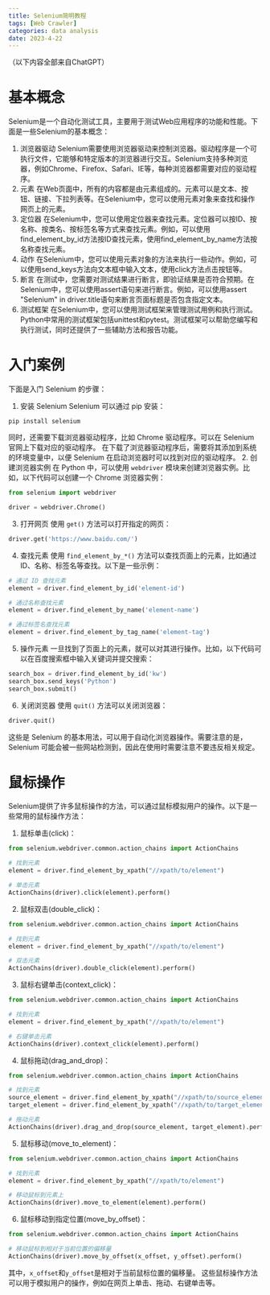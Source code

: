 ```yaml
---
title: Selenium简明教程
tags: [Web Crawler]
categories: data analysis
date: 2023-4-22
---
```


（以下内容全部来自ChatGPT）
# 基本概念
Selenium是一个自动化测试工具，主要用于测试Web应用程序的功能和性能。下面是一些Selenium的基本概念：
1.  浏览器驱动
Selenium需要使用浏览器驱动来控制浏览器。驱动程序是一个可执行文件，它能够和特定版本的浏览器进行交互。Selenium支持多种浏览器，例如Chrome、Firefox、Safari、IE等，每种浏览器都需要对应的驱动程序。
2.  元素
在Web页面中，所有的内容都是由元素组成的。元素可以是文本、按钮、链接、下拉列表等。在Selenium中，您可以使用元素对象来查找和操作网页上的元素。
3.  定位器
在Selenium中，您可以使用定位器来查找元素。定位器可以按ID、按名称、按类名、按标签名等方式来查找元素。例如，可以使用find_element_by_id方法按ID查找元素，使用find_element_by_name方法按名称查找元素。
4.  动作
在Selenium中，您可以使用元素对象的方法来执行一些动作。例如，可以使用send_keys方法向文本框中输入文本，使用click方法点击按钮等。
5.  断言
在测试中，您需要对测试结果进行断言，即验证结果是否符合预期。在Selenium中，您可以使用assert语句来进行断言。例如，可以使用assert "Selenium" in driver.title语句来断言页面标题是否包含指定文本。
6.  测试框架
在Selenium中，您可以使用测试框架来管理测试用例和执行测试。Python中常用的测试框架包括unittest和pytest。测试框架可以帮助您编写和执行测试，同时还提供了一些辅助方法和报告功能。

# 入门案例
下面是入门 Selenium 的步骤：
1.  安装 Selenium
Selenium 可以通过 pip 安装：
```
pip install selenium
```
同时，还需要下载浏览器驱动程序，比如 Chrome 驱动程序。可以在 Selenium 官网上下载对应的驱动程序。
在下载了浏览器驱动程序后，需要将其添加到系统的环境变量中，以便 Selenium 在启动浏览器时可以找到对应的驱动程序。
2.  创建浏览器实例
在 Python 中，可以使用 `webdriver` 模块来创建浏览器实例。比如，以下代码可以创建一个 Chrome 浏览器实例：
```python
from selenium import webdriver

driver = webdriver.Chrome()
```
3.  打开网页
使用 `get()` 方法可以打开指定的网页：
```python
driver.get('https://www.baidu.com/')
```
4.  查找元素
使用 `find_element_by_*()` 方法可以查找页面上的元素，比如通过 ID、名称、标签名等查找。以下是一些示例：
```python
# 通过 ID 查找元素
element = driver.find_element_by_id('element-id')

# 通过名称查找元素
element = driver.find_element_by_name('element-name')

# 通过标签名查找元素
element = driver.find_element_by_tag_name('element-tag')
```
5.  操作元素
一旦找到了页面上的元素，就可以对其进行操作。比如，以下代码可以在百度搜索框中输入关键词并提交搜索：
```python
search_box = driver.find_element_by_id('kw')
search_box.send_keys('Python')
search_box.submit()
```
6.  关闭浏览器
使用 `quit()` 方法可以关闭浏览器：
```python
driver.quit()
```
这些是 Selenium 的基本用法，可以用于自动化浏览器操作。需要注意的是，Selenium 可能会被一些网站检测到，因此在使用时需要注意不要违反相关规定。

# 鼠标操作
Selenium提供了许多鼠标操作的方法，可以通过鼠标模拟用户的操作。以下是一些常用的鼠标操作方法：
1.  鼠标单击(click)：
```python
from selenium.webdriver.common.action_chains import ActionChains

# 找到元素
element = driver.find_element_by_xpath("//xpath/to/element")

# 单击元素
ActionChains(driver).click(element).perform()
```
2.  鼠标双击(double_click)：
```python
from selenium.webdriver.common.action_chains import ActionChains

# 找到元素
element = driver.find_element_by_xpath("//xpath/to/element")

# 双击元素
ActionChains(driver).double_click(element).perform()
```
3.  鼠标右键单击(context_click)：
```python
from selenium.webdriver.common.action_chains import ActionChains

# 找到元素
element = driver.find_element_by_xpath("//xpath/to/element")

# 右键单击元素
ActionChains(driver).context_click(element).perform()
```
4.  鼠标拖动(drag_and_drop)：
```python
from selenium.webdriver.common.action_chains import ActionChains

# 找到元素
source_element = driver.find_element_by_xpath("//xpath/to/source_element")
target_element = driver.find_element_by_xpath("//xpath/to/target_element")

# 拖动元素
ActionChains(driver).drag_and_drop(source_element, target_element).perform()
```
5.  鼠标移动(move_to_element)：
```python
from selenium.webdriver.common.action_chains import ActionChains

# 找到元素
element = driver.find_element_by_xpath("//xpath/to/element")

# 移动鼠标到元素上
ActionChains(driver).move_to_element(element).perform()
```
6.  鼠标移动到指定位置(move_by_offset)：
```python
from selenium.webdriver.common.action_chains import ActionChains

# 移动鼠标到相对于当前位置的偏移量
ActionChains(driver).move_by_offset(x_offset, y_offset).perform()
```
其中，`x_offset`和`y_offset`是相对于当前鼠标位置的偏移量。
这些鼠标操作方法可以用于模拟用户的操作，例如在网页上单击、拖动、右键单击等。
